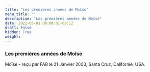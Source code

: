 ```yaml
---
title: "Les premières années de Moîse"
menu_title: ""
description: "Les premières années de Moîse"
date: 2022-06-01 06:00:01+00:12
draft: False
hidden: True
weight:
---
```

### Les premières années de Moîse

Moïse - reçu par FAB le 21 Janvier 2003, Santa Cruz, Californie, USA.




